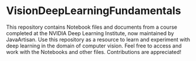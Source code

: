 
# VisionDeepLearningFundamentals
This repository contains Notebook files and documents from a course completed at the NVIDIA Deep Learning Institute, now maintained by JavaArtisan. Use this repository as a resource to learn and experiment with deep learning in the domain of computer vision. Feel free to access and work with the Notebooks and other files. Contributions are appreciated!